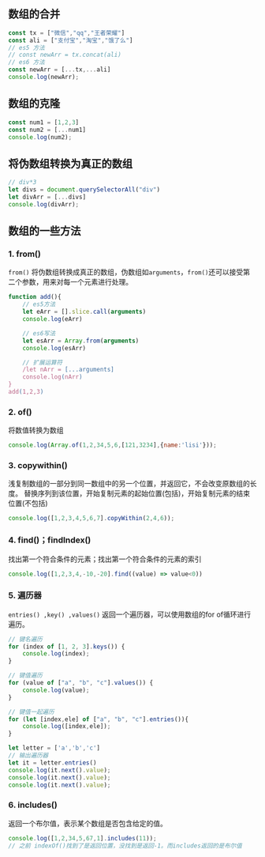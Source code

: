 ## 数组的合并

```JavaScript
const tx = ["微信","qq","王者荣耀"]
const ali = ["支付宝","淘宝","饿了么"]
// es5 方法
// const newArr = tx.concat(ali)
// es6 方法
const newArr = [...tx,...ali]
console.log(newArr);
```



## 数组的克隆

```JavaScript
const num1 = [1,2,3]
const num2 = [...num1]
console.log(num2);
```



## 将伪数组转换为真正的数组

```JavaScript
// div*3
let divs = document.querySelectorAll("div")
let divArr = [...divs]
console.log(divArr);
```

## 数组的一些方法

### 1. from()

`from()` 将伪数组转换成真正的数组，伪数组如`arguments`，`from()`还可以接受第二个参数，用来对每一个元素进行处理。

```JavaScript
function add(){
    // es5方法
    let eArr = [].slice.call(arguments)
    console.log(eArr)

    // es6写法
    let esArr = Array.from(arguments)
    console.log(esArr)

    // 扩展运算符
    /let nArr = [...arguments]
    console.log(nArr)
}
add(1,2,3)
```

### 2. of()

将数值转换为数组

```JavaScript
console.log(Array.of(1,2,34,5,6,[121,3234],{name:'lisi'}));
```

### 3. copywithin()

浅复制数组的一部分到同一数组中的另一个位置，并返回它，不会改变原数组的长度。 替换序列到该位置，开始复制元素的起始位置(包括)，开始复制元素的结束位置(不包括)

```JavaScript
console.log([1,2,3,4,5,6,7].copyWithin(2,4,6));
```

### 4. find()；findIndex()

找出第一个符合条件的元素；找出第一个符合条件的元素的索引

```JavaScript
console.log([1,2,3,4,-10,-20].find((value) => value<0))
```

### 5. 遍历器

`entries() ,key() ,values()` 返回一个遍历器，可以使用数组的for of循环进行遍历。

```javascript
// 键名遍历
for (index of [1, 2, 3].keys()) {
    console.log(index);
}

// 键值遍历
for (value of ["a", "b", "c"].values()) {
    console.log(value);
}

// 键值一起遍历
for (let [index,ele] of ["a", "b", "c"].entries()){
    console.log([index,ele]);
}
```

```javascript
let letter = ['a','b','c']
// 输出遍历器
let it = letter.entries()
console.log(it.next().value);
console.log(it.next().value);
console.log(it.next().value);
```

### 6. includes()

返回一个布尔值，表示某个数组是否包含给定的值。

```javascript
console.log([1,2,34,5,67,1].includes(11));
// 之前 indexOf()找到了是返回位置，没找到是返回-1。而includes返回的是布尔值
```


